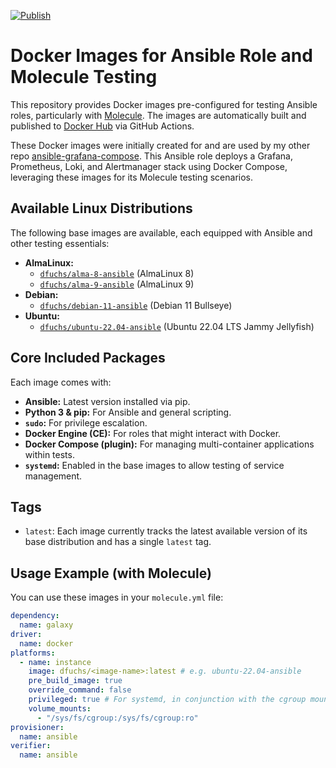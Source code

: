 [![Publish](https://github.com/DominiqueFuchs/docker-images-ansible/actions/workflows/publish.yaml/badge.svg?branch=main)](https://github.com/DominiqueFuchs/docker-images-ansible/actions/workflows/publish.yaml)

# Docker Images for Ansible Role and Molecule Testing

This repository provides Docker images pre-configured for testing Ansible roles, particularly with [Molecule](https://molecule.readthedocs.io/). The images are automatically built and published to [Docker Hub](https://hub.docker.com/u/dfuchs) via GitHub Actions.

These Docker images were initially created for and are used by my other repo [ansible-grafana-compose](https://github.com/DominiqueFuchs/ansible-grafana-compose). This Ansible role deploys a Grafana, Prometheus, Loki, and Alertmanager stack using Docker Compose, leveraging these images for its Molecule testing scenarios.

## Available Linux Distributions

The following base images are available, each equipped with Ansible and other testing essentials:

*   **AlmaLinux:**
    *   [`dfuchs/alma-8-ansible`](https://hub.docker.com/r/dfuchs/alma-8-ansible) (AlmaLinux 8)
    *   [`dfuchs/alma-9-ansible`](https://hub.docker.com/r/dfuchs/alma-9-ansible) (AlmaLinux 9)
*   **Debian:**
    *   [`dfuchs/debian-11-ansible`](https://hub.docker.com/r/dfuchs/debian-11-ansible) (Debian 11 Bullseye)
*   **Ubuntu:**
    *   [`dfuchs/ubuntu-22.04-ansible`](https://hub.docker.com/r/dfuchs/ubuntu-2204-ansible) (Ubuntu 22.04 LTS Jammy Jellyfish)

## Core Included Packages

Each image comes with:

*   **Ansible:** Latest version installed via pip.
*   **Python 3 & pip:** For Ansible and general scripting.
*   **`sudo`:** For privilege escalation.
*   **Docker Engine (CE):** For roles that might interact with Docker.
*   **Docker Compose (plugin):** For managing multi-container applications within tests.
*   **`systemd`:** Enabled in the base images to allow testing of service management.

## Tags

*   `latest`: Each image currently tracks the latest available version of its base distribution and has a single `latest` tag.

## Usage Example (with Molecule)

You can use these images in your `molecule.yml` file:

```yaml
dependency:
  name: galaxy
driver:
  name: docker
platforms:
  - name: instance
    image: dfuchs/<image-name>:latest # e.g. ubuntu-22.04-ansible
    pre_build_image: true
    override_command: false
    privileged: true # For systemd, in conjunction with the cgroup mount
    volume_mounts:
      - "/sys/fs/cgroup:/sys/fs/cgroup:ro"
provisioner:
  name: ansible
verifier:
  name: ansible
```
